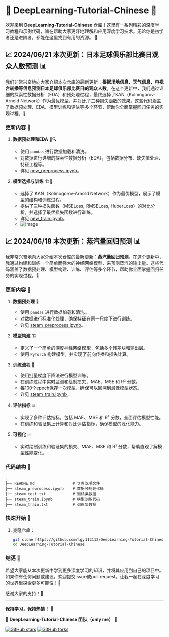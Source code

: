 # 🚀 DeepLearning-Tutorial-Chinese 🎉

欢迎来到 **DeepLearning-Tutorial-Chinese** 仓库！这里有一系列精彩的深度学习教程和示例代码，旨在帮助大家更好地理解和应用深度学习技术。无论你是初学者还是进阶者，都能在这里找到有用的资源。 🌟

## 📈 2024/06/21 本次更新：日本足球俱乐部比赛日观众人数预测 📊

我们非常兴奋地向大家介绍本次仓库的最新更新：**根据场地信息、天气信息、电视台转播等信息预测日本足球俱乐部比赛日的观众人数**。在这个更新中，我们通过详细的探索性数据分析（EDA）和预处理过程，最终选择了KAN（Kolmogorov-Arnold Network）作为最优模型，并对比了三种损失函数的效果。这些代码涵盖了数据预处理、EDA、模型训练和评估等多个环节，帮助你全面掌握回归任务的实现过程。🤖

### 更新内容 🌟

1. **数据预处理和EDA** 🧹🔍
   - 使用 `pandas` 进行数据加载和清洗。
   - 对数据进行详细的探索性数据分析（EDA），包括数据分布、缺失值处理、特征工程等。
   - 详见 [new_preprocess.ipynb](https://github.com/lgy112112/DeepLearning-Tutorial-Chinese/blob/main/attendance_regression_detailedEDA_train/new_preprocess.ipynb)。

2. **模型选择与训练** 🏗️🚀
   - 选择了 KAN（Kolmogorov-Arnold Network）作为最优模型，展示了模型的结构和训练过程。
   - 提供了三种损失函数（MSELoss, RMSELoss, HuberLoss）的对比分析，并选择了最优损失函数进行训练。
   - 详见 [new_train.ipynb](https://github.com/lgy112112/DeepLearning-Tutorial-Chinese/blob/main/attendance_regression_detailedEDA_train/new_train.ipynb)。
   - ![image](https://github.com/lgy112112/DeepLearning-Tutorial-Chinese/assets/144128974/78231046-ab71-4f3b-a0cc-14f8d6bf8cf4)



## 📈 2024/06/18 本次更新：蒸汽量回归预测 📊

我非常兴奋地向大家介绍本次仓库的最新更新：**蒸汽量回归预测**。在这个更新中，我通过构建和训练一个简单而强大的神经网络模型，来预测蒸汽的输出量。这些代码涵盖了数据预处理、模型构建、训练、评估等多个环节，帮助你全面掌握回归任务的实现过程。🤖

### 更新内容 🌟

1. **数据预处理** 🧹
   - 使用 `pandas` 进行数据加载和清洗。
   - 对数据进行标准化处理，确保特征在同一尺度下进行训练。
   - 详见 [steam_preprocess.ipynb](https://github.com/lgy112112/DeepLearning-Tutorial-Chinese/blob/main/steam_preprocess.ipynb)。

2. **模型构建** 🏗️
   - 定义了一个简单的深度神经网络模型，包括多个残差块和输出层。
   - 使用 `PyTorch` 构建模型，并实现了前向传播和损失计算。

3. **训练流程** 🚀
   - 使用批量梯度下降法进行模型训练。
   - 在训练过程中实时监测和绘制损失、MAE、MSE 和 R² 分数。
   - 每100个epoch保存一次模型，确保可以回溯到最佳模型状态。
   - 详见 [steam_train.ipynb](https://github.com/lgy112112/DeepLearning-Tutorial-Chinese/blob/main/steam_train.ipynb)。

4. **评估指标** 📊
   - 实现了多种评估指标，包括 MAE、MSE 和 R² 分数，全面评估模型性能。
   - 在训练和验证集上计算和对比评估指标，确保模型的泛化能力。

5. **可视化** 📈
   - 实时绘制训练和验证集的损失、MAE、MSE 和 R² 分数，帮助直观了解模型性能变化。

### 代码结构 📂

```plaintext
.
├── README.md                 # 仓库说明文件
├── steam_preprocess.ipynb    # 数据预处理代码
├── steam_test.txt            # 测试集数据
├── steam_train.ipynb         # 模型训练代码
├── steam_train.txt           # 训练集数据
```

### 快速开始 🚀

1. 克隆仓库：
   ```bash
   git clone https://github.com/lgy112112/DeepLearning-Tutorial-Chinese.git
   cd DeepLearning-Tutorial-Chinese
   ```
   
### 结语 🌟

希望大家能从本次更新中学到更多深度学习的知识，并将其应用到自己的项目中。如果你有任何问题或建议，欢迎提交issue或pull request。让我一起在深度学习的世界里探索更多可能性！🚀

感谢大家的支持！🎉

---
**保持学习，保持热情！** 💪

🎉 **DeepLearning-Tutorial-Chinese 团队（only me）** 🎉

[![GitHub stars](https://img.shields.io/github/stars/lgy112112/DeepLearning-Tutorial-Chinese?style=social)](https://github.com/lgy112112/DeepLearning-Tutorial-Chinese)
[![GitHub forks](https://img.shields.io/github/forks/lgy112112/DeepLearning-Tutorial-Chinese?style=social)](https://github.com/lgy112112/DeepLearning-Tutorial-Chinese)

